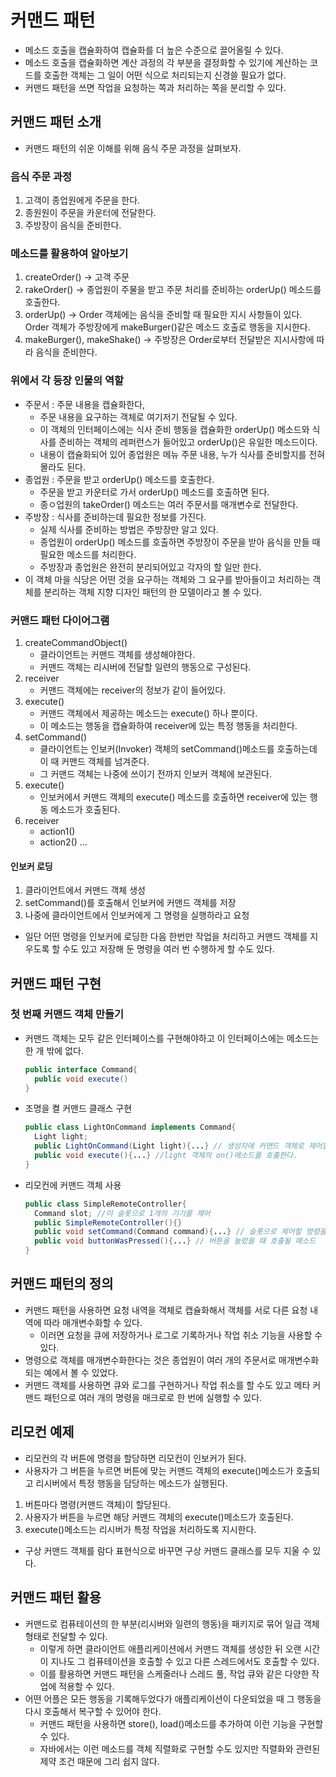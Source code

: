 # 커맨드 패턴
- 메소드 호출을 캡슐화하여 캡슐화를 더 높은 수준으로 끌어올릴 수 있다.
- 메소드 호출을 캡슐화하면 계산 과정의 각 부분을 결정화할 수 있기에 계산하는 코드를 호출한 객체는 그 일이 어떤 식으로 처리되는지 신경쓸 필요가 없다.
- 커맨드 패턴을 쓰면 작업을 요청하는 쪽과 처리하는 쪽을 분리할 수 있다.
## 커맨드 패턴 소개
- 커맨드 패턴의 쉬운 이해를 위해 음식 주문 과정을 살펴보자.
### 음식 주문 과정
1. 고객이 종업원에게 주문을 한다.
2. 종원원이 주문을 카운터에 전달한다. 
3. 주방장이 음식을 준비한다.
### 메소드를 활용하여 알아보기
1. createOrder() -> 고객 주문
2. rakeOrder() -> 종업원이 주물을 받고 주문 처리를 준비하는 orderUp() 메소드를 호출한다.
3. orderUp() -> Order 객체에는 음식을 준비할 때 필요한 지시 사항들이 있다. Order 객체가 주방장에게 makeBurger()같은 메소드 호출로 행동을 지시한다.
4. makeBurger(), makeShake() -> 주방장은 Order로부터 전달받은 지시사항에 따라 음식을 준비한다.
### 위에서 각 등장 인물의 역할
- 주문서 : 주문 내용을 캡슐화한다,
  - 주문 내용을 요구하는 객체로 여기저기 전달될 수 있다.
  - 이 객체의 인터페이스에는 식사 준비 행동을 캡슐화한 orderUp() 메소드와 식사를 준비하는 객체의 레퍼런스가 들어있고 orderUp()은 유일한 메소드이다.
  - 내용이 캡슐화되어 있어 종업원은 메뉴 주문 내용, 누가 식사를 준비할지를 전혀 몰라도 된다.
- 종업원 : 주문을 받고 orderUp() 메소드를 호출한다.
  - 주문을 받고 카운터로 가서 orderUp() 메소드를 호출하면 된다.
  - 종ㅇ업원의 takeOrder() 메소드는 여러 주문서를 매개변수로 전달한다.
- 주방장 : 식사를 준비하는데 필요한 정보를 가진다.
  - 실제 식사를 준비하는 방법은 주방장만 알고 있다.
  - 종업원이 orderUp() 메소드를 호출하면 주방장이 주문을 받아 음식을 만들 때 필요한 메소드를 처리한다.
  - 주방장과 종업원은 완전히 분리되어있고 각자의 할 일만 한다.
- 이 객체 마을 식당은 어떤 것을 요구하는 객체와 그 요구를 받아들이고 처리하는 객체를 분리하는 객체 지향 디자인 패턴의 한 모델이라고 볼 수 있다.
### 커맨드 패턴 다이어그램
1. createCommandObject()
   - 클라이언트는 커맨드 객체를 생성해야한다.
   - 커맨드 객체는 리시버에 전달할 일련의 행동으로 구성된다.
2. receiver
   - 커맨드 객체에는 receiver의 정보가 같이 들어있다.
3. execute()
   - 커맨드 객체에서 제공하는 메소드는 execute() 하나 뿐이다.
   - 이 메소드는 행동을 캡슐화하여 receiver에 있는 특정 행동을 처리한다.
4. setCommand()
   - 클라이언트는 인보커(Invoker) 객체의 setCommand()메소드를 호출하는데 이 때 커맨드 객체를 넘겨준다.
   - 그 커맨드 객체는 나중에 쓰이기 전까지 인보커 객체에 보관된다.
5. execute()
   - 인보커에서 커맨드 객체의 execute() 메소드를 호출하면 receiver에 있는 행동 메소드가 호출된다.
6. receiver
   - action1()
   - action2() ...
#### 인보커 로딩
1. 클라이언트에서 커맨드 객체 생성
2. setCommand()를 호출해서 인보커에 커맨드 객체를 저장
3. 나중에 클라이언트에서 인보커에게 그 명령을 실행하라고 요청
- 일단 어떤 명령을 인보커에 로딩한 다음 한번만 작업을 처리하고 커맨드 객체를 지우도록 할 수도 있고 저장해 둔 명령을 여러 번 수행하게 할 수도 있다.
## 커맨드 패턴 구현
### 첫 번째 커맨드 객체 만들기
- 커맨드 객체는 모두 같은 인터페이스를 구현해야하고 이 인터페이스에는 메소드는 한 개 밖에 없다.
  ``` java
  public interface Command{
    public void execute()
  }
  ```
- 조명을 켤 커맨드 클래스 구현
  ``` java
  public class LightOnCommand implements Command{
    Light light;
    public LightOnCommand(Light light){...} // 생성자에 커맨드 객체로 제어할 특정 조명의 정보가 전달된다.
    public void execute(){...} //light 객체의 on()메소드를 호출한다.
  }
  ```
- 리모컨에 커맨드 객체 사용
  ``` java
  public class SimpleRemoteController{
    Command slot; //이 슬롯으로 1개의 기기를 제어
    public SimpleRemoteController(){}
    public void setCommand(Command command){...} // 슬롯으로 제어할 명령을 설정하는 메소드
    public void buttonWasPressed(){...} // 버튼을 눌렀을 때 호출될 메소드
  }
  ```
## 커맨드 패턴의 정의
- 커맨드 패턴을 사용하면 요청 내역을 객체로 캡슐화해서 객체를 서로 다른 요청 내역에 따라 매개변수화할 수 있다.
  - 이러면 요청을 큐에 저장하거나 로그로 기록하거나 작업 취소 기능을 사용할 수 있다.
- 명령으로 객체를 매개변수화한다는 것은 종업원이 여러 개의 주문서로 매개변수화되는 예에서 볼 수 있었다.
- 커맨드 객체를 사용하면 큐와 로그를 구현하거나 작업 취소를 할 수도 있고 메타 커맨드 패턴으로 여러 개의 명령을 매크로로 한 번에 실행할 수 있다.
## 리모컨 예제
- 리모컨의 각 버튼에 명령을 할당하면 리모컨이 인보커가 된다.
- 사용자가 그 버튼을 누르면 버튼에 맞는 커맨드 객체의 execute()메소드가 호출되고 리시버에서 특정 행동을 담당하는 메소드가 실행된다.
1. 버튼마다 명령(커맨드 객체)이 할당된다.
2. 사용자가 버튼을 누르면 해당 커맨드 객체의 execute()메소드가 호출된다.
3. execute()메소드는 리시버가 특정 작업을 처리하도록 지시한다.
- 구상 커맨드 객체를 람다 표현식으로 바꾸면 구상 커맨드 클래스를 모두 지울 수 있다.
## 커맨드 패턴 활용
- 커맨드로 컴퓨테이션의 한 부분(리시버와 일련의 행동)을 패키지로 묶어 일급 객체 형태로 전달할 수 있다.
  - 이렇게 하면 클라이언트 애플리케이션에서 커맨드 객체를 생성한 뒤 오랜 시간이 지나도 그 컴퓨테이션을 호출할 수 있고 다른 스레드에서도 호출할 수 있다.
  - 이를 활용하면 커맨드 패턴을 스케줄러나 스레드 풀, 작업 큐와 같은 다양한 작업에 적용할 수 있다.
- 어떤 어플은 모든 행동을 기록해두었다가 애플리케이션이 다운되었을 때 그 행동을 다시 호출해서 복구할 수 있어야 한다.
  - 커맨드 패턴을 사용하면 store(), load()메소드를 추가하여 이런 기능을 구현할 수 있다.
  - 자바에서는 이런 메소드를 객체 직렬화로 구현할 수도 있지만 직렬화와 관련된 제약 조건 때문에 그리 쉽지 않다.
